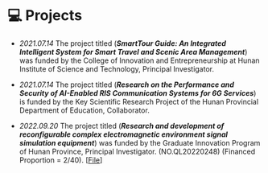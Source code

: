 # 💻 Projects

- *2021.07.14* The project titled (**<i>SmartTour Guide: An Integrated Intelligent System for Smart Travel and Scenic Area Management</i>**) was funded by the College of Innovation and Entrepreneurship at Hunan Institute of Science and Technology, Principal Investigator.

- *2021.07.14* The project titled (**<i>Research on the Performance and Security of AI-Enabled RIS Communication Systems for 6G Services</i>**) is funded by the Key Scientific Research Project of the Hunan Provincial Department of Education, Collaborator.

- *2022.09.20* The project titled (**<i>Research and development of reconfigurable complex electromagnetic environment signal simulation equipment</i>**) was funded by the Graduate Innovation Program of Hunan Province, Principal Investigator.  (NO.QL20220248) (Financed Proportion = 2/40). [<a target="_blank" href="./images/Project_2022_1.pdf" >File</a>]